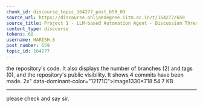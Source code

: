 ```yaml
---
chunk_id: discourse_topic_164277_post_659_03
source_url: https://discourse.onlinedegree.iitm.ac.in/t/164277/659
source_title: Project 1 - LLM-based Automation Agent - Discussion Thread [TDS Jan 2025]
content_type: discourse
tokens: 68
username: HARISH.S
post_number: 659
topic_id: 164277
---
```


 the repository's code. It also displays the number of branches (2) and tags (0), and the repository's public visibility. It shows 4 commits have been made. 2x" data-dominant-color="12171C">image1330×718 54.7 KB

---

please check and say sir.
